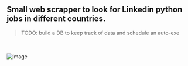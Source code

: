 ## Small web scrapper to look for Linkedin python jobs in different countries.
> TODO: build a DB to keep track of data and schedule an auto-exe

<br></br>
![image](https://user-images.githubusercontent.com/84429399/174754531-6931f668-f421-4e5a-a9be-275a2bd9c340.png)

